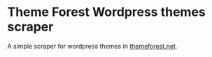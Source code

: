 # **Theme Forest Wordpress themes scraper**
A simple scraper for wordpress themes in [themeforest.net][themeforest.net].

[themeforest.net]: https://themeforest.net